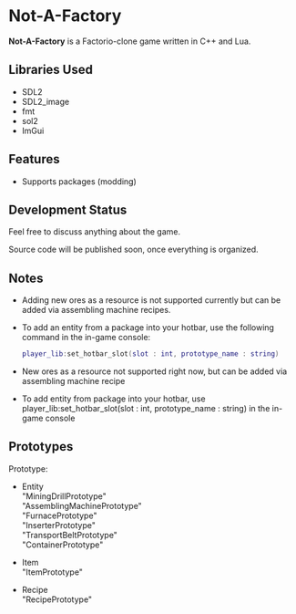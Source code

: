 # Not-A-Factory

**Not-A-Factory** is a Factorio-clone game written in C++ and Lua.

## Libraries Used

- SDL2
- SDL2_image
- fmt
- sol2
- ImGui

## Features

- Supports packages (modding)

## Development Status

Feel free to discuss anything about the game.

Source code will be published soon, once everything is organized.

## Notes

- Adding new ores as a resource is not supported currently but can be added via assembling machine recipes.
- To add an entity from a package into your hotbar, use the following command in the in-game console:

  ```lua
  player_lib:set_hotbar_slot(slot : int, prototype_name : string)
  ```
- New ores as a resource not supported right now, but can be added via assembling machine recipe
- To add entity from package into your hotbar, use player_lib:set_hotbar_slot(slot : int, prototype_name : string) in the in-game console


## Prototypes

Prototype:
- Entity\
"MiningDrillPrototype"\
"AssemblingMachinePrototype"\
"FurnacePrototype"\
"InserterPrototype"\
"TransportBeltPrototype"\
"ContainerPrototype"

- Item\
"ItemPrototype"

- Recipe\
"RecipePrototype"
